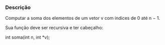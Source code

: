 ### Descrição 

Computar a soma dos elementos de um vetor v com índices de 0 até n − 1.

Sua função deve ser recursiva e ter cabeçalho:

int soma(int n, int *v);